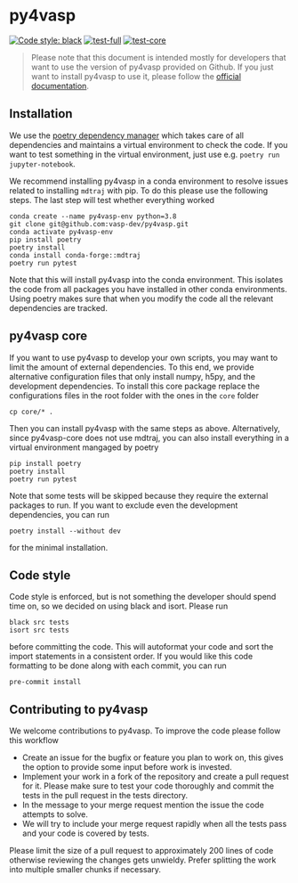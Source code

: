 # py4vasp

[![Code style: black](https://img.shields.io/badge/code%20style-black-000000.svg)](https://github.com/psf/black)
[![test-full](https://github.com/vasp-dev/py4vasp/actions/workflows/test_full.yml/badge.svg)](https://github.com/vasp-dev/py4vasp/actions/workflows/test_full.yml)
[![test-core](https://github.com/vasp-dev/py4vasp/actions/workflows/test_core.yml/badge.svg)](https://github.com/vasp-dev/py4vasp/actions/workflows/test_core.yml)

> Please note that this document is intended mostly for developers that want to use
> the version of py4vasp provided on Github. If you just want to install py4vasp to
> use it, please follow the [official documentation](https://vasp.at/py4vasp/latest).

## Installation

We use the [poetry dependency manager](https://python-poetry.org/) which takes care of
all dependencies and maintains a virtual environment to check the code. If you want to
test something in the virtual environment, just use e.g. `poetry run jupyter-notebook`.

We recommend installing py4vasp in a conda environment to resolve issues related to
installing `mdtraj` with pip. To do this please use the following steps. The last step
will test whether everything worked
~~~shell
conda create --name py4vasp-env python=3.8
git clone git@github.com:vasp-dev/py4vasp.git
conda activate py4vasp-env
pip install poetry
poetry install
conda install conda-forge::mdtraj
poetry run pytest
~~~
Note that this will install py4vasp into the conda environment. This isolates the code
from all packages you have installed in other conda environments. Using poetry makes
sure that when you modify the code all the relevant dependencies are tracked.

## py4vasp core

If you want to use py4vasp to develop your own scripts, you may want to limit the amount
of external dependencies. To this end, we provide alternative configuration files that
only install numpy, h5py, and the development dependencies. To install this core package
replace the configurations files in the root folder with the ones in the `core` folder
~~~shell
cp core/* .
~~~
Then you can install py4vasp with the same steps as above. Alternatively, since
py4vasp-core does not use mdtraj, you can also install everything in a virtual environment
mangaged by poetry
~~~shell
pip install poetry
poetry install
poetry run pytest
~~~
Note that some tests will be skipped because they require the external packages to run.
If you want to exclude even the development dependencies, you can run
~~~shell
poetry install --without dev
~~~
for the minimal installation.

## Code style

Code style is enforced, but is not something the developer should spend time on, so we
decided on using black and isort. Please run
~~~shell
black src tests
isort src tests
~~~
before committing the code. This will autoformat your code and sort the import
statements in a consistent order. If you would like this code formatting to be done
along with each commit, you can run
~~~shell
pre-commit install
~~~

## Contributing to py4vasp

We welcome contributions to py4vasp. To improve the code please follow this workflow

* Create an issue for the bugfix or feature you plan to work on, this gives the option
  to provide some input before work is invested.
* Implement your work in a fork of the repository and create a pull request for it.
  Please make sure to test your code thoroughly and commit the tests in the pull
  request in the tests directory.
* In the message to your merge request mention the issue the code attempts to solve.
* We will try to include your merge request rapidly when all the tests pass and your
  code is covered by tests.

Please limit the size of a pull request to approximately 200 lines of code
otherwise reviewing the changes gets unwieldy. Prefer splitting the work into
multiple smaller chunks if necessary.
